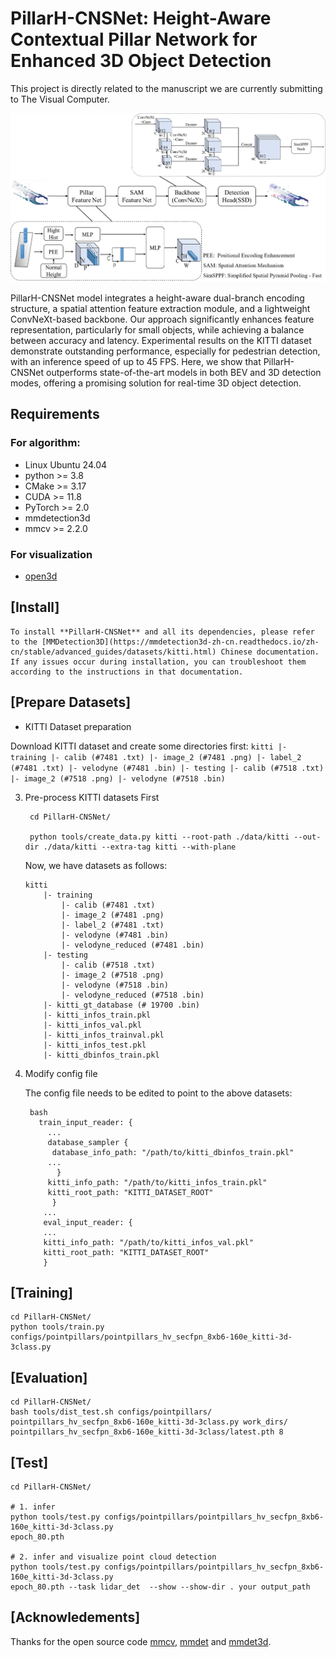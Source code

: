 PillarH-CNSNet: Height-Aware Contextual Pillar Network for Enhanced 3D Object Detection
=======
This project is directly related to the manuscript we are currently submitting to The Visual Computer.


![](./figures/结构图.png)


PillarH-CNSNet model integrates a height-aware dual-branch encoding structure, a spatial attention feature extraction module, and a lightweight ConvNeXt-based backbone. Our approach significantly enhances feature representation, particularly for small objects, while achieving a balance between accuracy and latency. Experimental results on the KITTI dataset demonstrate outstanding performance, especially for pedestrian detection, with an inference speed of up to 45 FPS. Here, we show that PillarH-CNSNet outperforms state-of-the-art models in both BEV and 3D detection modes, offering a promising solution for real-time 3D object detection.

## Requirements 

### For algorithm: 
* Linux Ubuntu 24.04
* python >= 3.8
* CMake  >= 3.17 
* CUDA   >= 11.8
* PyTorch >= 2.0
* mmdetection3d 
* mmcv   >= 2.2.0
  
### For visualization
* [open3d](https://github.com/intel-isl/Open3D)


## [Install] 

    To install **PillarH-CNSNet** and all its dependencies, please refer to the [MMDetection3D](https://mmdetection3d-zh-cn.readthedocs.io/zh-cn/stable/advanced_guides/datasets/kitti.html) Chinese documentation. If any issues occur during installation, you can troubleshoot them according to the instructions in that documentation.
 

## [Prepare Datasets]

* KITTI Dataset preparation
  
Download KITTI dataset and create some directories first:
    ```
    kitti
        |- training
            |- calib (#7481 .txt)
            |- image_2 (#7481 .png)
            |- label_2 (#7481 .txt)
            |- velodyne (#7481 .bin)
        |- testing
            |- calib (#7518 .txt)
            |- image_2 (#7518 .png)
            |- velodyne (#7518 .bin)
    ```

3. Pre-process KITTI datasets First

   ```
    cd PillarH-CNSNet/
   
    python tools/create_data.py kitti --root-path ./data/kitti --out-dir ./data/kitti --extra-tag kitti --with-plane
   
    ```

    Now, we have datasets as follows:
    ```
    kitti
        |- training
            |- calib (#7481 .txt)
            |- image_2 (#7481 .png)
            |- label_2 (#7481 .txt)
            |- velodyne (#7481 .bin)
            |- velodyne_reduced (#7481 .bin)
        |- testing
            |- calib (#7518 .txt)
            |- image_2 (#7518 .png)
            |- velodyne (#7518 .bin)
            |- velodyne_reduced (#7518 .bin)
        |- kitti_gt_database (# 19700 .bin)
        |- kitti_infos_train.pkl
        |- kitti_infos_val.pkl
        |- kitti_infos_trainval.pkl
        |- kitti_infos_test.pkl
        |- kitti_dbinfos_train.pkl
    ```
    
4. Modify config file

    The config file needs to be edited to point to the above datasets:

   ```
    bash
      train_input_reader: {
        ...
        database_sampler {
         database_info_path: "/path/to/kitti_dbinfos_train.pkl"
        ...
          }
        kitti_info_path: "/path/to/kitti_infos_train.pkl"
        kitti_root_path: "KITTI_DATASET_ROOT"
         }
       ...
       eval_input_reader: {
       ...
       kitti_info_path: "/path/to/kitti_infos_val.pkl"
       kitti_root_path: "KITTI_DATASET_ROOT"
       }
    ```

## [Training]

```
cd PillarH-CNSNet/
python tools/train.py configs/pointpillars/pointpillars_hv_secfpn_8xb6-160e_kitti-3d-3class.py
```

## [Evaluation]

```
cd PillarH-CNSNet/
bash tools/dist_test.sh configs/pointpillars/
pointpillars_hv_secfpn_8xb6-160e_kitti-3d-3class.py work_dirs/
pointpillars_hv_secfpn_8xb6-160e_kitti-3d-3class/latest.pth 8
```

## [Test]

```
cd PillarH-CNSNet/

# 1. infer 
python tools/test.py configs/pointpillars/pointpillars_hv_secfpn_8xb6-160e_kitti-3d-3class.py
epoch_80.pth

# 2. infer and visualize point cloud detection
python tools/test.py configs/pointpillars/pointpillars_hv_secfpn_8xb6-160e_kitti-3d-3class.py
epoch_80.pth --task lidar_det  --show --show-dir . your output_path

```
## [Acknowledements]

Thanks for the open source code [mmcv](https://github.com/open-mmlab/mmcv), [mmdet](https://github.com/open-mmlab/mmdetection) and [mmdet3d](https://github.com/open-mmlab/mmdetection3d).
